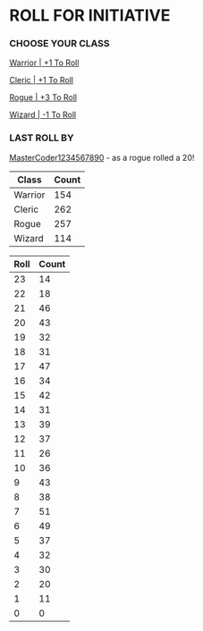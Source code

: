 # ROLL FOR INITIATIVE
### CHOOSE YOUR CLASS

[Warrior | +1 To Roll](https://github.com/benjaminsampica/benjaminsampica/issues/new?title=roll%7Cwarrior&body=Just+click+%27Submit+new+issue%27.)

[Cleric | +1 To Roll](https://github.com/benjaminsampica/benjaminsampica/issues/new?title=roll%7Ccleric&body=Just+click+%27Submit+new+issue%27.)

[Rogue | +3 To Roll](https://github.com/benjaminsampica/benjaminsampica/issues/new?title=roll%7Crogue&body=Just+click+%27Submit+new+issue%27.)

[Wizard | -1 To Roll](https://github.com/benjaminsampica/benjaminsampica/issues/new?title=roll%7Cwizard&body=Just+click+%27Submit+new+issue%27.)
### LAST ROLL BY
[MasterCoder1234567890](https://www.github.com/MasterCoder1234567890) - as a rogue rolled a 20!

|Class|Count|
|-|-|
|Warrior|154|
|Cleric|262|
|Rogue|257|
|Wizard|114|

|Roll|Count|
|-|-|
|23|14
|22|18
|21|46
|20|43
|19|32
|18|31
|17|47
|16|34
|15|42
|14|31
|13|39
|12|37
|11|26
|10|36
|9|43
|8|38
|7|51
|6|49
|5|37
|4|32
|3|30
|2|20
|1|11
|0|0
